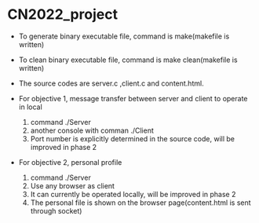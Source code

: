 # CN2022_project

* To generate binary executable file, command is make(makefile is written)
* To clean binary executable file, command is make clean(makefile is written)
* The source codes are server.c ,client.c and content.html.
* For objective 1, message transfer between server and client to operate in local
    1. command ./Server
    2. another console with comman ./Client
    3. Port number is explicitly determined in the source code, will be improved in phase 2

* For objective 2, personal profile
    1. command ./Server
    2. Use any browser as client
    3. It can currently be operated locally, will be improved in phase 2
    4. The personal file is shown on the browser page(content.html is sent through socket)